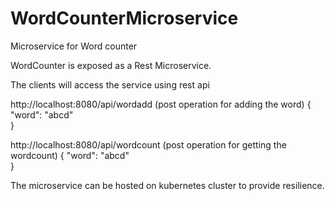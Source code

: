 # WordCounterMicroservice
Microservice for Word counter

WordCounter is exposed as a Rest Microservice.

The clients will access the service using rest api 

http://localhost:8080/api/wordadd  (post operation for adding the word)
{
     "word": "abcd"    
}

http://localhost:8080/api/wordcount  (post operation for getting the wordcount)
{
     "word": "abcd"    
}

The microservice can be hosted on kubernetes cluster to provide resilience.
